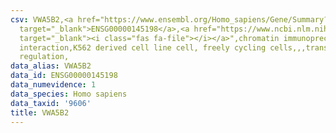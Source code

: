 ```yaml
---
csv: VWA5B2,<a href="https://www.ensembl.org/Homo_sapiens/Gene/Summary?db=core;g=ENSG00000145198"
  target="_blank">ENSG00000145198</a>,<a href="https://www.ncbi.nlm.nih.gov/pubmed/23959860"
  target="_blank"><i class="fas fa-file"></i></a>",chromatin immunoprecipitation assay,direct
  interaction,K562 derived cell line cell, freely cycling cells,,,transcriptional
  regulation,
data_alias: VWA5B2
data_id: ENSG00000145198
data_numevidence: 1
data_species: Homo sapiens
data_taxid: '9606'
title: VWA5B2
---
```

